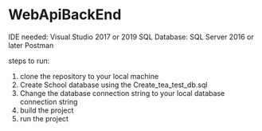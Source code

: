 # WebApiBackEnd

IDE needed: Visual Studio 2017 or 2019
SQL Database: SQL Server 2016 or later
Postman

steps to run:
1. clone the repository to your local machine
2. Create School database using the Create_tea_test_db.sql
3. Change the database connection string to your local database connection string
4. build the project
5. run the project
